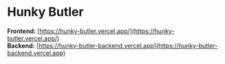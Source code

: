 # Hunky Butler  

**Frontend:** [https://hunky-butler.vercel.app/](https://hunky-butler.vercel.app/)  
**Backend:** [https://hunky-butler-backend.vercel.app](https://hunky-butler-backend.vercel.app)  
